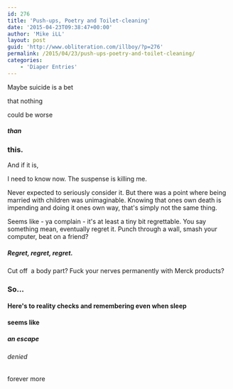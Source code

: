 ```yaml
---
id: 276
title: 'Push-ups, Poetry and Toilet-cleaning'
date: '2015-04-23T09:38:47+00:00'
author: 'Mike iLL'
layout: post
guid: 'http://www.obliteration.com/illboy/?p=276'
permalink: /2015/04/23/push-ups-poetry-and-toilet-cleaning/
categories:
    - 'Diaper Entries'
---
```


Maybe suicide is a bet

that nothing

could be worse
<h5>than</h5>
<h3>this.</h3>
And if it is,

I need to know now. The suspense is killing me.

Never expected to seriously consider it. But there was a point where being married with children was unimaginable. Knowing that ones own death is impending and doing it ones own way, that's simply not the same thing.

Seems like - ya complain - it's at least a tiny bit regrettable. You say something mean, eventually regret it. Punch through a wall, smash your computer, beat on a friend?
<h5>Regret, regret, regret.</h5>
Cut off  a body part? Fuck your nerves permanently with Merck products?
<h3>So...</h3>
<h4>Here's to reality checks and remembering even when sleep</h4>
<h4>seems like</h4>
<h5>an escape</h5>
<h6>denied</h6>
forever more